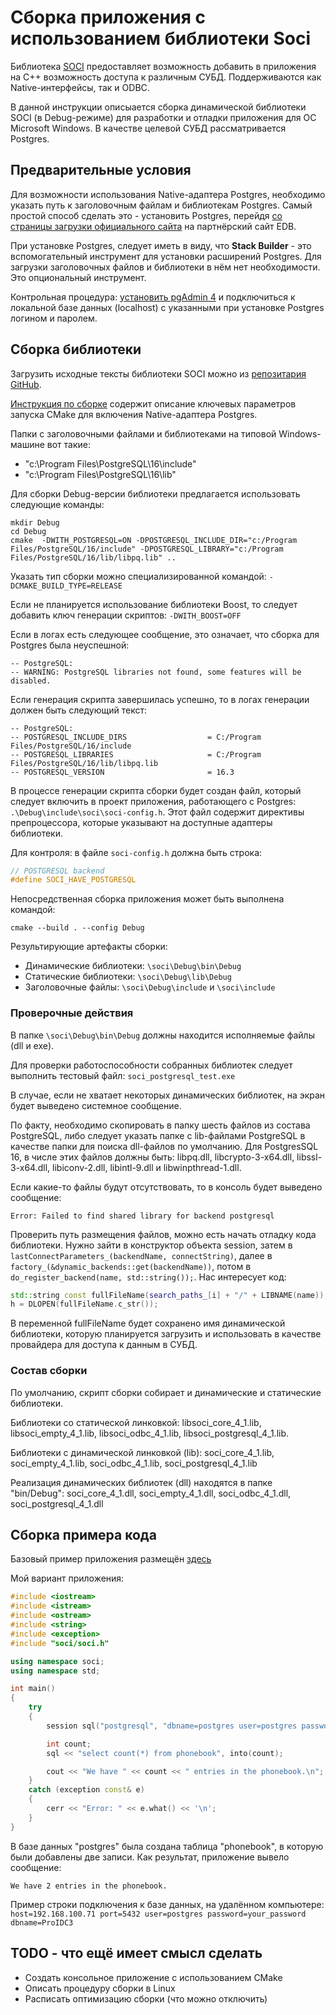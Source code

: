 # Сборка приложения с использованием библиотеки Soci

Библиотека [SOCI](https://github.com/SOCI/soci) предоставляет возможность добавить в приложения на C++ возможность доступа к различным СУБД. Поддерживаются как Native-интерфейсы, так и ODBC.

В данной инструкции описыается сборка динамической библиотеки SOCI (в Debug-режиме) для разработки и отладки приложения для ОС Microsoft Windows. В качестве целевой СУБД рассматривается Postgres.

## Предварительные условия

Для возможности использования Native-адаптера Postgres, необходимо указать путь к заголовочным файлам и библиотекам Postgres. Самый простой способ сделать это - установить Postgres, перейдя [со страницы загрузки официального сайта](https://www.postgresql.org/download/windows/) на партнёрский сайт EDB.

При установке Postgres, следует иметь в виду, что **Stack Builder** - это вспомогательный инструмент для установки расширений Postgres. Для загрузки заголовочных файлов и библиотеки в нём нет необходимости. Это опциональный инструмент.

Контрольная процедура: [установить pgAdmin 4](https://www.pgadmin.org/download/pgadmin-4-windows/) и подключиться к локальной базе данных (localhost) с указанными при установке Postgres логином и паролем.

## Сборка библиотеки

Загрузить исходные тексты библиотеки SOCI можно из [репозитария GitHub](https://github.com/SOCI/soci).

[Инструкция по сборке](https://soci.sourceforge.net/doc/master/installation/) содержит описание ключевых параметров запуска CMake для включения Native-адаптера Postgres.

Папки с заголовочными файлами и библиотеками на типовой Windows-машине вот такие:

- "c:\Program Files\PostgreSQL\16\include"
- "c:\Program Files\PostgreSQL\16\lib"

Для сборки Debug-версии библиотеки предлагается использовать следующие команды:

```shell
mkdir Debug
cd Debug
cmake  -DWITH_POSTGRESQL=ON -DPOSTGRESQL_INCLUDE_DIR="c:/Program Files/PostgreSQL/16/include" -DPOSTGRESQL_LIBRARY="c:/Program Files/PostgreSQL/16/lib/libpq.lib" ..
```

Указать тип сборки можно специализированной командой: `-DCMAKE_BUILD_TYPE=RELEASE`

Если не планируется использование библиотеки Boost, то следует добавить ключ генерации скриптов: `-DWITH_BOOST=OFF`

Если в логах есть следующее сообщение, это означает, что сборка для Postgres была неуспешной:

```output
-- PostgreSQL:
-- WARNING: PostgreSQL libraries not found, some features will be disabled.
```

Если генерация скрипта завершилась успешно, то в логах генерации должен быть следующий текст:

```output
-- PostgreSQL:
-- POSTGRESQL_INCLUDE_DIRS                  = C:/Program Files/PostgreSQL/16/include
-- POSTGRESQL_LIBRARIES                     = C:/Program Files/PostgreSQL/16/lib/libpq.lib
-- POSTGRESQL_VERSION                       = 16.3
```

В процессе генерации скрипта сборки будет создан файл, который следует включить в проект приложения, работающего с Postgres: `.\Debug\include\soci\soci-config.h`. Этот файл содержит директивы препроцессора, которые указывают на доступные адаптеры библиотеки. 

Для контроля: в файле `soci-config.h` должна быть строка:

```cpp
// POSTGRESQL backend
#define SOCI_HAVE_POSTGRESQL
```

Непосредственная сборка приложения может быть выполнена командой:

```shell
cmake --build . --config Debug
```

Результирующие артефакты сборки:

- Динамические библиотеки: `\soci\Debug\bin\Debug`
- Статические библиотеки: `\soci\Debug\lib\Debug`
- Заголовочные файлы: `\soci\Debug\include` и `\soci\include`

### Проверочные действия

В папке `\soci\Debug\bin\Debug` должны находится исполняемые файлы (dll и exe).

Для проверки работоспособности собранных библиотек следует выполнить тестовый файл: `soci_postgresql_test.exe`

В случае, если не хватает некоторых динамических библиотек, на экран будет выведено системное сообщение.

По факту, необходимо скопировать в папку шесть файлов из состава PostgreSQL, либо следует указать папке с lib-файлами PostgreSQL в качестве папки для поиска dll-файлов по умолчанию. Для PostgresSQL 16, в числе этих файлов должны быть: libpq.dll, libcrypto-3-x64.dll, libssl-3-x64.dll, libiconv-2.dll, libintl-9.dll и libwinpthread-1.dll.

Если какие-то файлы будут отсутствовать, то в консоль будет выведено сообщение:

```output
Error: Failed to find shared library for backend postgresql
```

Проверить путь размещения файлов, можно есть начать отладку кода библиотеки. Нужно зайти в конструктор объекта session, затем в `lastConnectParameters_(backendName, connectString)`, далее в `factory_(&dynamic_backends::get(backendName))`, потом в `do_register_backend(name, std::string());`. Нас интересует код:

```cpp
std::string const fullFileName(search_paths_[i] + "/" + LIBNAME(name));
h = DLOPEN(fullFileName.c_str());
```

В переменной fullFileName будет сохранено имя динамической библиотеки, которую планируется загрузить и использовать в качестве провайдера для доступа к данным в СУБД.

### Состав сборки

По умолчанию, скрипт сборки собирает и динамические и статические библиотеки.

Библиотеки со статической линковкой: libsoci_core_4_1.lib, libsoci_empty_4_1.lib, libsoci_odbc_4_1.lib, libsoci_postgresql_4_1.lib.

Библиотеки с динамической линковкой (lib): soci_core_4_1.lib, soci_empty_4_1.lib, soci_odbc_4_1.lib, soci_postgresql_4_1.lib

Реализация динамических библиотек (dll) находятся в папке "bin/Debug": soci_core_4_1.dll, soci_empty_4_1.dll, soci_odbc_4_1.dll, soci_postgresql_4_1.dll

## Сборка примера кода

Базовый пример приложения размещён [здесь](https://soci.sourceforge.net/doc/release/3.1/)

Мой вариант приложения:

```cpp
#include <iostream>
#include <istream>
#include <ostream>
#include <string>
#include <exception>
#include "soci/soci.h"

using namespace soci;
using namespace std;

int main()
{
    try
    {
        session sql("postgresql", "dbname=postgres user=postgres password=38Gjgeuftd");

        int count;
        sql << "select count(*) from phonebook", into(count);

        cout << "We have " << count << " entries in the phonebook.\n";
    }
    catch (exception const& e)
    {
        cerr << "Error: " << e.what() << '\n';
    }
}
```

В базе данных "postgres" была создана таблица "phonebook", в которую были добавлены две записи. Как результат, приложение вывело сообщение:

```output
We have 2 entries in the phonebook.
```

Пример строки подключения к базе данных, на удалённом компьютере: `host=192.168.100.71 port=5432 user=postgres password=your_password dbname=ProIDC3`

## TODO - что ещё имеет смысл сделать

- Создать консольное приложение с использованием CMake
- Описать процедуру сборки в Linux
- Расписать оптимизацию сборки (что можно отключить)
